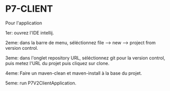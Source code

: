 # P7-CLIENT


Pour l'application

1er: ouvrez l'IDE intellij.

2eme: dans la barre de menu, séléctionnez file --> new --> project from version control.

3eme: dans l'onglet repository URL, séléctionnez git pour la version control, puis metez l'URL du projet puis cliquez sur clone.

4eme: Faire un maven-clean et maven-install à la base du projet.

5eme: run P7V2ClientApplication.
